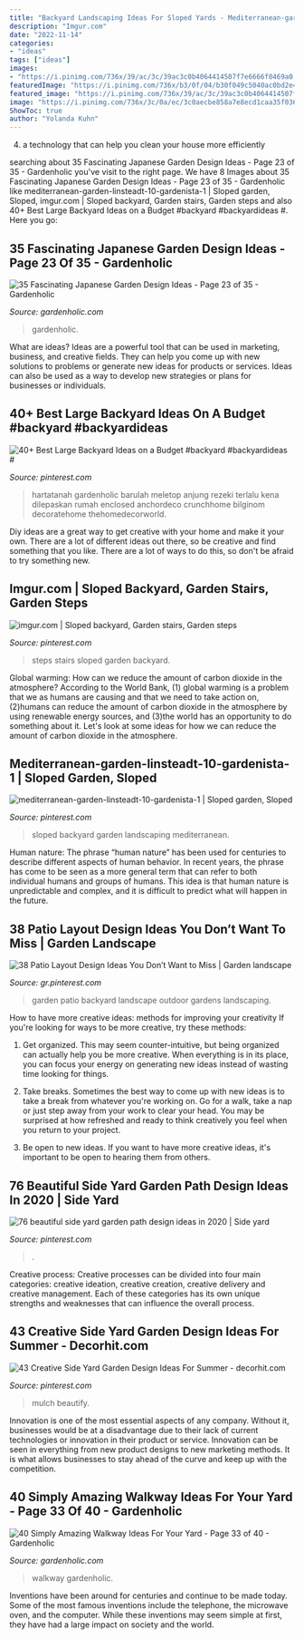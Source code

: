 ```yaml
---
title: "Backyard Landscaping Ideas For Sloped Yards - Mediterranean-garden-linsteadt-10-gardenista-1"
description: "Imgur.com"
date: "2022-11-14"
categories:
- "ideas"
tags: ["ideas"]
images:
- "https://i.pinimg.com/736x/39/ac/3c/39ac3c0b4064414507f7e6666f0469a0.jpg"
featuredImage: "https://i.pinimg.com/736x/b3/0f/04/b30f049c5040ac0bd2e427609ae98279.jpg"
featured_image: "https://i.pinimg.com/736x/39/ac/3c/39ac3c0b4064414507f7e6666f0469a0.jpg"
image: "https://i.pinimg.com/736x/3c/0a/ec/3c0aecbe858a7e8ecd1caa35f036dad1--terraced-backyard-sloped-backyard.jpg"
ShowToc: true
author: "Yolanda Kuhn"
---
```



4. a technology that can help you clean your house more efficiently

	

		
searching about 35 Fascinating Japanese Garden Design Ideas - Page 23 of 35 - Gardenholic you've visit to the right page. We have 8 Images about 35 Fascinating Japanese Garden Design Ideas - Page 23 of 35 - Gardenholic like mediterranean-garden-linsteadt-10-gardenista-1 | Sloped garden, Sloped, imgur.com | Sloped backyard, Garden stairs, Garden steps and also 40+ Best Large Backyard Ideas on a Budget #backyard #backyardideas #. Here you go:
		
    
## 35 Fascinating Japanese Garden Design Ideas - Page 23 Of 35 - Gardenholic

<img loading=lazy src="https://gardenholic.com/wp-content/uploads/2018/08/Garden-23.jpg" onerror="this.onerror=null;this.src='https://tse3.mm.bing.net/th?id=OIP.cQ6WzM0aC8YrPgocSF-K8QHaLH&amp;pid=15.1';" alt="35 Fascinating Japanese Garden Design Ideas - Page 23 of 35 - Gardenholic">

_Source: gardenholic.com_

>gardenholic. 

	

What are ideas?
Ideas are a powerful tool that can be used in marketing, business, and creative fields. They can help you come up with new solutions to problems or generate new ideas for products or services. Ideas can also be used as a way to develop new strategies or plans for businesses or individuals.

    
## 40+ Best Large Backyard Ideas On A Budget #backyard #backyardideas #

<img loading=lazy src="https://i.pinimg.com/736x/40/9a/a7/409aa78cdb13c5255dd88af2e66de434.jpg" onerror="this.onerror=null;this.src='https://tse1.mm.bing.net/th?id=OIP.Pa22gXpHpX0KPHjLGT4N4QHaLH&amp;pid=15.1';" alt="40+ Best Large Backyard Ideas on a Budget #backyard #backyardideas #">

_Source: pinterest.com_

>hartatanah gardenholic barulah meletop anjung rezeki terlalu kena dilepaskan rumah enclosed anchordeco crunchhome bilginom decoratehome thehomedecorworld. 

	

Diy ideas are a great way to get creative with your home and make it your own. There are a lot of different ideas out there, so be creative and find something that you like. There are a lot of ways to do this, so don't be afraid to try something new.

    
## Imgur.com | Sloped Backyard, Garden Stairs, Garden Steps

<img loading=lazy src="https://i.pinimg.com/736x/2e/bd/9e/2ebd9e040d0170cc4d3f1aa1f8f14240.jpg" onerror="this.onerror=null;this.src='https://tse3.mm.bing.net/th?id=OIP.jnExYEiVivpB_inn5HAxnwHaJ3&amp;pid=15.1';" alt="imgur.com | Sloped backyard, Garden stairs, Garden steps">

_Source: pinterest.com_

>steps stairs sloped garden backyard. 

	

Global warming: How can we reduce the amount of carbon dioxide in the atmosphere?
According to the World Bank, (1) global warming is a problem that we as humans are causing and that we need to take action on, (2)humans can reduce the amount of carbon dioxide in the atmosphere by using renewable energy sources, and (3)the world has an opportunity to do something about it. Let's look at some ideas for how we can reduce the amount of carbon dioxide in the atmosphere.

    
## Mediterranean-garden-linsteadt-10-gardenista-1 | Sloped Garden, Sloped

<img loading=lazy src="https://i.pinimg.com/736x/3c/0a/ec/3c0aecbe858a7e8ecd1caa35f036dad1--terraced-backyard-sloped-backyard.jpg" onerror="this.onerror=null;this.src='https://tse1.mm.bing.net/th?id=OIP.sD8E4F6hYugKsx17hlI_zAHaLH&amp;pid=15.1';" alt="mediterranean-garden-linsteadt-10-gardenista-1 | Sloped garden, Sloped">

_Source: pinterest.com_

>sloped backyard garden landscaping mediterranean. 

	

Human nature:
The phrase “human nature” has been used for centuries to describe different aspects of human behavior. In recent years, the phrase has come to be seen as a more general term that can refer to both individual humans and groups of humans. This idea is that human nature is unpredictable and complex, and it is difficult to predict what will happen in the future.

    
## 38 Patio Layout Design Ideas You Don’t Want To Miss | Garden Landscape

<img loading=lazy src="https://i.pinimg.com/736x/88/1c/75/881c75c165d967008ce9ff2ae4dde4b3.jpg" onerror="this.onerror=null;this.src='https://tse4.mm.bing.net/th?id=OIP.e32A8dxihuSAXAuRzOtlDAHaJ3&amp;pid=15.1';" alt="38 Patio Layout Design Ideas You Don’t Want to Miss | Garden landscape">

_Source: gr.pinterest.com_

>garden patio backyard landscape outdoor gardens landscaping. 

	

How to have more creative ideas: methods for improving your creativity
If you're looking for ways to be more creative, try these methods:
1. Get organized. This may seem counter-intuitive, but being organized can actually help you be more creative. When everything is in its place, you can focus your energy on generating new ideas instead of wasting time looking for things.

2. Take breaks. Sometimes the best way to come up with new ideas is to take a break from whatever you're working on. Go for a walk, take a nap or just step away from your work to clear your head. You may be surprised at how refreshed and ready to think creatively you feel when you return to your project.

3. Be open to new ideas. If you want to have more creative ideas, it's important to be open to hearing them from others.

    
## 76 Beautiful Side Yard Garden Path Design Ideas In 2020 | Side Yard

<img loading=lazy src="https://i.pinimg.com/736x/39/ac/3c/39ac3c0b4064414507f7e6666f0469a0.jpg" onerror="this.onerror=null;this.src='https://tse1.mm.bing.net/th?id=OIP.2D2WQ5VVOMj5fJjzvE1VpAHaLE&amp;pid=15.1';" alt="76 beautiful side yard garden path design ideas in 2020 | Side yard">

_Source: pinterest.com_

>. 

	

Creative process:
Creative processes can be divided into four main categories: creative ideation, creative creation, creative delivery and creative management. Each of these categories has its own unique strengths and weaknesses that can influence the overall process.

    
## 43 Creative Side Yard Garden Design Ideas For Summer - Decorhit.com

<img loading=lazy src="https://i.pinimg.com/736x/b3/0f/04/b30f049c5040ac0bd2e427609ae98279.jpg" onerror="this.onerror=null;this.src='https://tse2.mm.bing.net/th?id=OIP.jsG2SV8__KNHVYJHlKhmZwHaJ3&amp;pid=15.1';" alt="43 Creative Side Yard Garden Design Ideas For Summer - decorhit.com">

_Source: pinterest.com_

>mulch beautify. 

	

Innovation is one of the most essential aspects of any company. Without it, businesses would be at a disadvantage due to their lack of current technologies or innovation in their product or service. Innovation can be seen in everything from new product designs to new marketing methods. It is what allows businesses to stay ahead of the curve and keep up with the competition.

    
## 40 Simply Amazing Walkway Ideas For Your Yard - Page 33 Of 40 - Gardenholic

<img loading=lazy src="https://gardenholic.com/wp-content/uploads/2019/04/Walkway-33-1.jpg" onerror="this.onerror=null;this.src='https://tse2.mm.bing.net/th?id=OIP.tgcb0-pj_0QA9s8UugEptAHaLH&amp;pid=15.1';" alt="40 Simply Amazing Walkway Ideas For Your Yard - Page 33 of 40 - Gardenholic">

_Source: gardenholic.com_

>walkway gardenholic. 

	

Inventions have been around for centuries and continue to be made today. Some of the most famous inventions include the telephone, the microwave oven, and the computer. While these inventions may seem simple at first, they have had a large impact on society and the world.

